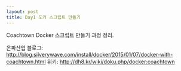 ```yaml
---
layout: post
title: Day1 도커 스크립트 만들기
---
```

 
Coachtown Docker 스크립트 만들기 과정 정리.

은파산업 블로그: http://blog.silverywave.com/install/docker/2015/01/07/docker-with-coachtown.html
위키: http://dh8.kr/wiki/doku.php/docker:coachtown
